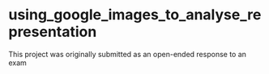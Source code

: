# using_google_images_to_analyse_representation
 This project was originally submitted as an open-ended response to an exam

